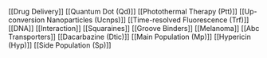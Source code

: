 [[Drug Delivery]]
[[Quantum Dot (Qd)]]
[[Photothermal Therapy (Ptt)]]
[[Up-conversion Nanoparticles (Ucnps)]]
[[Time-resolved Fluorescence (Trf)]]
[[DNA]]
[[Interaction]]
[[Squaraines]]
[[Groove Binders]]
[[Melanoma]]
[[Abc Transporters]]
[[Dacarbazine (Dtic)]]
[[Main Population (Mp)]]
[[Hypericin (Hyp)]]
[[Side Population (Sp)]]
